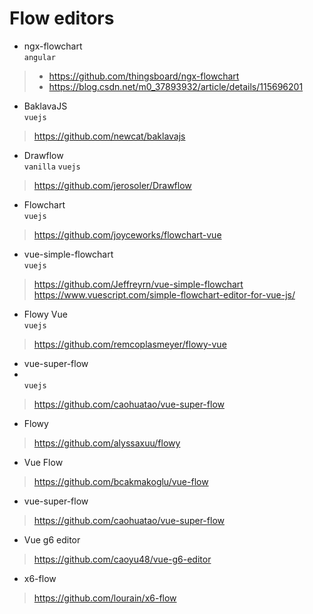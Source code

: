 # Flow editors

* ngx-flowchart<br>
`angular` 
> * https://github.com/thingsboard/ngx-flowchart 
> * https://blog.csdn.net/m0_37893932/article/details/115696201

* BaklavaJS <br>
`vuejs`
> https://github.com/newcat/baklavajs

* Drawflow<br>
`vanilla` `vuejs`
> https://github.com/jerosoler/Drawflow

* Flowchart<br>
`vuejs`
> https://github.com/joyceworks/flowchart-vue

* vue-simple-flowchart
<br> `vuejs`
> https://github.com/Jeffreyrn/vue-simple-flowchart
> https://www.vuescript.com/simple-flowchart-editor-for-vue-js/

* Flowy Vue
<br> `vuejs`
> https://github.com/remcoplasmeyer/flowy-vue

* vue-super-flow
* <br> `vuejs`
> https://github.com/caohuatao/vue-super-flow

* Flowy
> https://github.com/alyssaxuu/flowy

* Vue Flow
> https://github.com/bcakmakoglu/vue-flow

* vue-super-flow
> https://github.com/caohuatao/vue-super-flow

* Vue g6 editor
> https://github.com/caoyu48/vue-g6-editor

* x6-flow
> https://github.com/lourain/x6-flow
